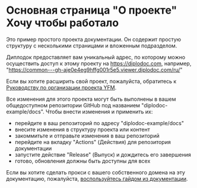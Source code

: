 # Основная страница "О проекте" Хочу чтобы работало

Это пример простого проекта документации.
Он содержит простую структуру с несколькими страницами и вложенным подразделом.

Диплодок предоставляет вам уникальный адрес, по которому можно осуществить доступ к этому проекту на https://diplodoc.com, например, "https://common---gh-aje0e4eg9hffg001r5e5.viewer.diplodoc.com/ru/"

Если вы хотите расширить свой проект, пожалуйста, обратитесь к [Руководству по организации проекта YFM](https://diplodoc.com/docs/ru/project/).

Все изменения для этого проекта могут быть выполнены в вашем общедоступном репозитории GitHub под названием "diplodoc-example/docs".
Чтобы внести изменения и применить их:

- перейдите в ваш репозиторий по адресу "diplodoc-example/docs"
- внесите изменения в структуру проекта или контент
- закоммитьте и отправьте изменения в ваш репозиторий
- перейдите на вкладку "Actions" (Действия) для репозитория документации
- запустите действие "Release" (Выпуск) и дождитесь его завершения
- готово, обновления должны быть доступны для всех

Если вы хотите сделать прокси с вашего собственного домена на эту документацию, пожалуйста, [воспользуйтесь гайдом из документации](https://diplodoc.com/docs/ru/personal-domain-ya-cloud).
